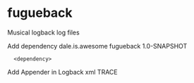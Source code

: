 # fugueback
Musical logback log files


Add dependency
  <dependency>
        <groupId>dale.is.awesome</groupId>
        <artifactId>fugueback</artifactId>
        <version>1.0-SNAPSHOT</version>
      </dependency>
      
      <dependency>

Add Appender in Logback xml
<appender name="fugueLog" class="dale.is.awesome.fugueback.appender.FugueAppender">
       <filter class="ch.qos.logback.classic.filter.ThresholdFilter">
      <level>TRACE</level>
    </filter>
  </appender>
  